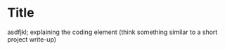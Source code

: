 # Title
asdfjkl;
explaining the coding element (think something similar to a short project write-up)
